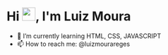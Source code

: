 <h1 align="left">Hi <img src="https://raw.githubusercontent.com/kaueMarques/kaueMarques/master/hi.gif" height="30px">, I'm Luiz Moura</h1>


- 🌱 I’m currently learning HTML, CSS, JAVASCRIPT
- 📫 How to reach me: @luizmourareges
